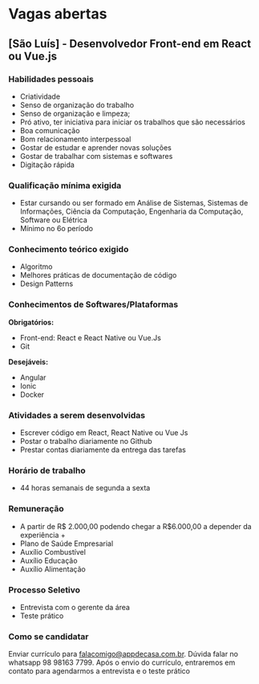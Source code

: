 # Vagas abertas

## [São Luís] - Desenvolvedor Front-end em React ou Vue.js

### Habilidades pessoais
- Criatividade
- Senso de organização do trabalho
- Senso de organização e limpeza;
- Pró ativo, ter iniciativa para iniciar os trabalhos que são necessários
- Boa comunicação
- Bom relacionamento interpessoal
- Gostar de estudar e aprender novas soluções
- Gostar de trabalhar com sistemas e softwares
- Digitação rápida

### Qualificação mínima exigida
- Estar cursando ou ser formado em Análise de Sistemas, Sistemas de Informações, Ciência da Computação, Engenharia da
Computação, Software ou Elétrica
- Mínimo no 6o período

### Conhecimento teórico exigido
- Algoritmo
- Melhores práticas de documentação de código
- Design Patterns

### Conhecimentos de Softwares/Plataformas

**Obrigatórios:**

- Front-end: React e React Native ou Vue.Js
- Git

**Desejáveis:**
- Angular
- Ionic
- Docker

### Atividades a serem desenvolvidas

- Escrever código em React, React Native ou Vue Js
- Postar o trabalho diariamente no Github
- Prestar contas diariamente da entrega das tarefas

### Horário de trabalho
- 44 horas semanais de segunda a sexta

### Remuneração

- A partir de R$ 2.000,00 podendo chegar a R$6.000,00 a depender da
experiência +
- Plano de Saúde Empresarial
- Auxílio Combustível
- Auxílio Educação
- Auxílio Alimentação

### Processo Seletivo

- Entrevista com o gerente da área
- Teste prático

### Como se candidatar

Enviar currículo para falacomigo@appdecasa.com.br. Dúvida falar no whatsapp
98 98163 7799. Após o envio do currículo, entraremos em contato para
agendarmos a entrevista e o teste prático
